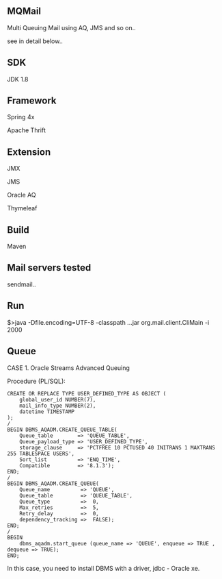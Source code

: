 ## MQMail
Multi Queuing Mail using AQ, JMS and so on..

see in detail below..

## SDK
JDK 1.8

## Framework
Spring 4x

Apache Thrift

## Extension
JMX

JMS

Oracle AQ

Thymeleaf

## Build
Maven

## Mail servers tested
sendmail..

## Run
$>java -Dfile.encoding=UTF-8 -classpath ...jar org.mail.client.CliMain -i 2000

## Queue
CASE 1. Oracle Streams Advanced Queuing

Procedure (PL/SQL):
```
CREATE OR REPLACE TYPE USER_DEFINED_TYPE AS OBJECT (
    global_user_id NUMBER(7),
    mail_info_type NUMBER(2),
    datetime TIMESTAMP
);  
/
BEGIN DBMS_AQADM.CREATE_QUEUE_TABLE(
    Queue_table        => 'QUEUE_TABLE',
    Queue_payload_type => 'USER_DEFINED_TYPE',
    storage_clause     => 'PCTFREE 10 PCTUSED 40 INITRANS 1 MAXTRANS 255 TABLESPACE USERS',
    Sort_list          => 'ENQ_TIME',
    Compatible         => '8.1.3');
END;
/
BEGIN DBMS_AQADM.CREATE_QUEUE(
    Queue_name          => 'QUEUE',
    Queue_table         => 'QUEUE_TABLE',
    Queue_type          =>  0,
    Max_retries         =>  5,
    Retry_delay         =>  0,     
    dependency_tracking =>  FALSE);
END;
/
BEGIN
	dbms_aqadm.start_queue (queue_name => 'QUEUE', enqueue => TRUE , dequeue => TRUE); 
END;
```

In this case, you need to install DBMS with a driver, jdbc - Oracle xe.
